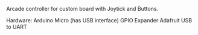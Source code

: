 Arcade controller for custom board with Joytick and Buttons.

Hardware:
Arduino Micro (has USB interface)
GPIO Expander
Adafruit USB to UART


